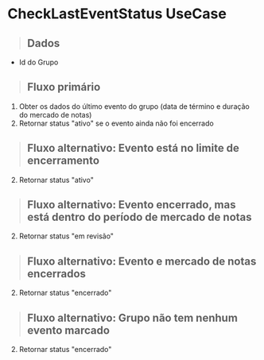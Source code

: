 # CheckLastEventStatus UseCase

> ## Dados

- Id do Grupo

> ## Fluxo primário

1. Obter os dados do último evento do grupo (data de término e duração do mercado de notas)
2. Retornar status "ativo" se o evento ainda não foi encerrado

> ## Fluxo alternativo: Evento está no limite de encerramento
2. Retornar status "ativo"

> ## Fluxo alternativo: Evento encerrado, mas está dentro do período de mercado de notas
2. Retornar status "em revisão"

> ## Fluxo alternativo: Evento e mercado de notas encerrados
2. Retornar status "encerrado"

> ## Fluxo alternativo: Grupo não tem nenhum evento marcado
2. Retornar status "encerrado"
